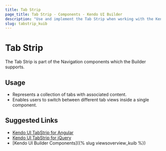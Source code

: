 ```yaml
---
title: Tab Strip
page_title: Tab Strip - Components - Kendo UI Builder
description: "Use and implement the Tab Strip when working with the Kendo UI Builder tool for creating and managing Angular and AngularJS-based web applications."
slug: tabstrip_kuib
---
```


# Tab Strip

The Tab Strip is part of the Navigation components which the Builder supports.

## Usage

* Represents a collection of tabs with associated content.
* Enables users to switch between different tab views inside a single component.

## Suggested Links

* [Kendo UI TabStrip for Angular](https://www.telerik.com/kendo-angular-ui/components/layout/tabstrip/)
* [Kendo UI TabStrip for jQuery](https://demos.telerik.com/kendo-ui/button/index)
* [Kendo UI Builder Components]({% slug viewsoverview_kuib %})
